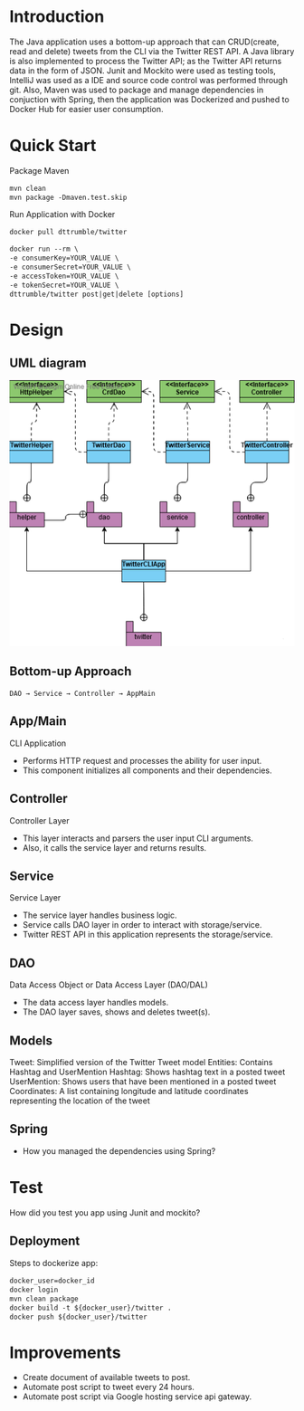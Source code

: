 # Introduction
The Java application uses a bottom-up approach that can CRUD(create, read and delete) tweets from the CLI via the Twitter REST API. A Java library is also implemented to process the Twitter API; as the Twitter API returns data in the form of JSON. Junit and Mockito were used as testing tools, IntelliJ was used as a IDE and source code control was performed through git. Also, Maven was used to package and manage dependencies in conjuction with Spring, then the application was Dockerized and pushed to Docker Hub for easier user consumption.

# Quick Start
Package Maven
```
mvn clean
mvn package -Dmaven.test.skip
```

Run Application with Docker
```
docker pull dttrumble/twitter
```
```
docker run --rm \
-e consumerKey=YOUR_VALUE \
-e consumerSecret=YOUR_VALUE \
-e accessToken=YOUR_VALUE \
-e tokenSecret=YOUR_VALUE \
dttrumble/twitter post|get|delete [options]
```
# Design
## UML diagram

![twitter uml](assets/twitterUML.png)
## Bottom-up Approach 
```
DAO → Service → Controller → AppMain
```
## App/Main
CLI Application
- Performs HTTP request and processes the ability for user input.
- This component initializes all components and their dependencies.
## Controller 
Controller Layer
- This layer interacts and parsers the user input CLI arguments.
- Also, it calls the service layer and returns results.
## Service 
Service Layer
- The service layer handles business logic. 
- Service calls DAO layer in order to interact with storage/service. 
- Twitter REST API in this application represents the storage/service.
## DAO
Data Access Object or Data Access Layer (DAO/DAL)
- The data access layer handles models. 
- The DAO layer saves, shows and deletes tweet(s).
## Models
Tweet: Simplified version of the Twitter Tweet model
Entities: Contains Hashtag and UserMention
Hashtag: Shows hashtag text in a posted tweet
UserMention: Shows users that have been mentioned in a posted tweet
Coordinates: A list containing longitude and latitude coordinates representing the location of the tweet
## Spring
- How you managed the dependencies using Spring?

# Test
How did you test you app using Junit and mockito?

## Deployment
Steps to dockerize app:

```
docker_user=docker_id
docker login
mvn clean package
docker build -t ${docker_user}/twitter .
docker push ${docker_user}/twitter
```

# Improvements
- Create document of available tweets to post.
- Automate post script to tweet every 24 hours.
- Automate post script via Google hosting service api gateway.
